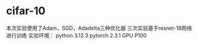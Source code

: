 # cifar-10
本次实验使用了Adam，SGD，Adadelta三种优化器
三次实验基于resnet-18网络进行训练
实验环境：
python 3.12.3
pytorch 2.3.1
GPU P100

